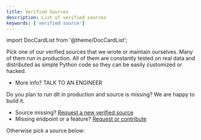 ```yaml
---
title: Verified Sources
description: List of verified sources
keywords: ['verified source']
---
```

import DocCardList from '@theme/DocCardList';

Pick one of our verified sources that we wrote or maintain ourselves. Many of them run in production. All of them are constantly tested on real data and distributed as simple Python code so they can be easily customized or hacked.

* More info? TALK TO AN ENGINEER

Do you plan to run dlt in production and source is missing? We are happy to build it.
* Source missing? [Request a new verified source](https://github.com/dlt-hub/verified-sources/issues/new?template=source-request.md)
* Missing endpoint or a feature? [Request or contribute](https://github.com/dlt-hub/verified-sources/issues/new?template=extend-a-source.md)

Otherwise pick a source below:

<DocCardList />